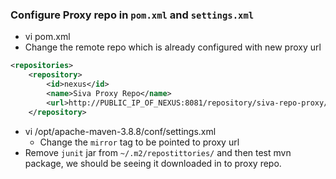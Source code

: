 ### Configure Proxy repo in `pom.xml` and `settings.xml`
* vi pom.xml
* Change the remote repo which is already configured with new proxy url
```xml
<repositories>
    <repository>
        <id>nexus</id>
        <name>Siva Proxy Repo</name>
        <url>http://PUBLIC_IP_OF_NEXUS:8081/repository/siva-repo-proxy/</url>
    </repository> 
```
* vi /opt/apache-maven-3.8.8/conf/settings.xml
    * Change the `mirror` tag to be pointed to proxy url
* Remove `junit` jar from `~/.m2/repostittories/` and then test mvn package, we should be seeing it downloaded in to proxy repo.